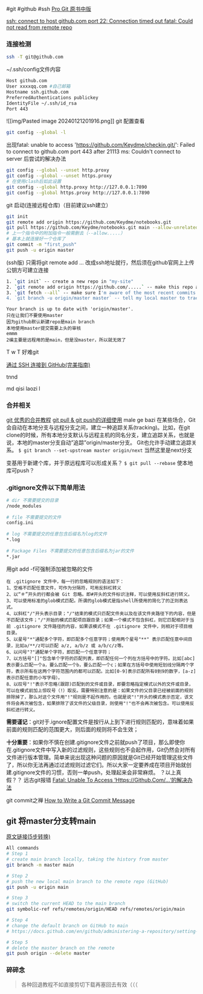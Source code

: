 #git #github #ssh 
[Pro Git 原书中版](https://git-scm.com/book/zh/v2)

[ssh: connect to host github.com port 22: Connection timed out fatal: Could not read from remote repo](https://blog.csdn.net/weixin_45869649/article/details/124365483)
### 连接检测
```bash
ssh -T git@github.com
```
~/.ssh/config文件内容
```bash
Host github.com
User xxxxqq.com #自己邮箱
Hostname ssh.github.com
PreferredAuthentications publickey
IdentityFile ~/.ssh/id_rsa
Port 443
```
![[img/Pasted image 20240121201916.png]]
git 配置查看
```bash
git config --global -l
```

出现fatal: unable to access 'https://github.com/Keydme/checkin.git/': Failed to connect to github.com port 443 after 21113 ms: Couldn't connect to server
后尝试的解决办法
```bash
git config --global --unset http.proxy
git config --global --unset https.proxy
# 在使用clash后如此设置
git config --global http.proxy http://127.0.0.1:7890
git config --global https.proxy http://127.0.0.1:7890
```


git 启动(连接远程仓库)（目前建议ssh建立）
```bash
git init
git remote add origin https://github.com/Keydme/notebooks.git
git pull https://github.com/Keydme/notebooks.git main --allow-unrelated-histories
# 上一个指令中的附加指令一般需删去（--allow.....）
# 基本上就连接好一个仓库了
git commit -m "first_push"
git push -u origin master
```
(ssh版)
只需将git remote add ...
改成ssh地址就行，然后须在github官网上上传公钥方可建立连接
```bash
1. `git init` -- create a new repo in "my-site"
2. `git remote add origin https://github.com/.....` -- make this repo a "clone" of my origin
3. `git fetch --all` -- make sure I'm aware of the most recent commits
4. `git branch -u origin/master master` -- tell my local master to track origin master
```

```
Your branch is up to date with 'origin/master'.
只在让我们不要使用master
因为github默认新建repo是main branch
本地使用master提交需要上头的审核
emmm
2编主要是远程用的是main，但是没master，所以就无效了
```
T w T 好难git

[通过 SSH 连接到 GitHub(完美指南)](https://docs.github.com/zh/enterprise-server@3.8/authentication/connecting-to-github-with-ssh)

tnnd

md qisi laozi l
### 合并相关
[git 优秀的合并教程](https://blog.csdn.net/trustnature/article/details/124030984)
[git pull & git push的详细使用](https://blog.csdn.net/matafeiyanll/article/details/129832152)
male ge bazi 
在某些场合，Git会自动在本地分支与远程分支之间，建立一种追踪关系(tracking)。比如，在git clone的时候，所有本地分支默认与远程主机的同名分支，建立追踪关系，也就是说，本地的master分支自动”追踪”origin/master分支。
Git也允许手动建立追踪关系。
`$ git branch --set-upstream master origin/next`
当然这里是next分支

变基用于新建个库，并于原远程库可以形成关系？
`$ git pull --rebase`
使本地库可push？

### .gitignore文件以下简单用法
```bash
# dir 不需要提交的目录
/node_modules
​
# file 不需要提交的文件
config.ini
​
# log 不需要提交的任意包含后缀名为log的文件
*.log
​
# Package Files 不需要提交的任意包含后缀名为jar的文件
*.jar
```
用git add -f可强制添加被忽略的文件
```text
在 .gitignore 文件中，每一行的忽略规则的语法如下：
1、空格不匹配任意文件，可作为分隔符，可用反斜杠转义
2、以“＃”开头的行都会被 Git 忽略。即#开头的文件标识注释，可以使用反斜杠进行转义。
3、可以使用标准的glob模式匹配。所谓的glob模式是指shell所使用的简化了的正则表达式。
4、以斜杠"/"开头表示目录；"/"结束的模式只匹配文件夹以及在该文件夹路径下的内容，但是不匹配该文件；"/"开始的模式匹配项目跟目录；如果一个模式不包含斜杠，则它匹配相对于当前 .gitignore 文件路径的内容，如果该模式不在 .gitignore 文件中，则相对于项目根目录。
5、以星号"*"通配多个字符，即匹配多个任意字符；使用两个星号"**" 表示匹配任意中间目录，比如a/**/z可以匹配 a/z, a/b/z 或 a/b/c/z等。
6、以问号"?"通配单个字符，即匹配一个任意字符；
7、以方括号"[]"包含单个字符的匹配列表，即匹配任何一个列在方括号中的字符。比如[abc]表示要么匹配一个a，要么匹配一个b，要么匹配一个c；如果在方括号中使用短划线分隔两个字符，表示所有在这两个字符范围内的都可以匹配。比如[0-9]表示匹配所有0到9的数字，[a-z]表示匹配任意的小写字母）。
8、以叹号"!"表示不忽略(跟踪)匹配到的文件或目录，即要忽略指定模式以外的文件或目录，可以在模式前加上惊叹号（!）取反。需要特别注意的是：如果文件的父目录已经被前面的规则排除掉了，那么对这个文件用"!"规则是不起作用的。也就是说"!"开头的模式表示否定，该文件将会再次被包含，如果排除了该文件的父级目录，则使用"!"也不会再次被包含。可以使用反斜杠进行转义。
```
**需要谨记**：git对于.ignore配置文件是按行从上到下进行规则匹配的，意味着如果前面的规则匹配的范围更大，则后面的规则将不会生效；

**十分重要**：如果你不慎在创建.gitignore文件之前就push了项目，那么即使你在.gitignore文件中写入新的过滤规则，这些规则也不会起作用，Git仍然会对所有文件进行版本管理。简单来说出现这种问题的原因就是Git已经开始管理这些文件了，所以你无法再通过过滤规则过滤它们。所以大家一定要养成在项目开始就创建.gitignore文件的习惯，否则一单push，处理起来会非常麻烦。
？以上真假？？
远古git报错 
[Fatal: Unable To Access ‘Https://Github.Com/…‘的解决办法](https://www.choupangxia.com/2021/05/18/git-error/)

git commit之禅
[How to Write a Git Commit Message](https://cbea.ms/git-commit/)


## git 将master分支转main
[原文链接(5步转换)](https://blog.csdn.net/qyfx123456/article/details/129543324)
```bash
All commands
# Step 1 
# create main branch locally, taking the history from master
git branch -m master main

# Step 2 
# push the new local main branch to the remote repo (GitHub) 
git push -u origin main

# Step 3
# switch the current HEAD to the main branch
git symbolic-ref refs/remotes/origin/HEAD refs/remotes/origin/main

# Step 4
# change the default branch on GitHub to main
# https://docs.github.com/en/github/administering-a-repository/setting-the-default-branch

# Step 5
# delete the master branch on the remote
git push origin --delete master

```


### 碎碎念
> 各种回退教程不如直接剪切下载再塞回去有效（（（

